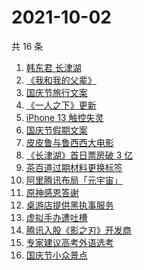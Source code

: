 # 2021-10-02

共 16 条

<!-- BEGIN -->
<!-- 最后更新时间 Sat Oct 02 2021 09:49:19 GMT+0800 (China Standard Time) -->

1. [韩东君 长津湖](https://www.zhihu.com/search?q=长津湖)
1. [《我和我的父辈》](https://www.zhihu.com/search?q=我和我的父辈)
1. [国庆节旅行文案](https://www.zhihu.com/search?q=国庆节旅行文案)
1. [《一人之下》更新](https://www.zhihu.com/search?q=一人之下)
1. [iPhone 13 触控失灵](https://www.zhihu.com/search?q=iPhone13)
1. [国庆节假期文案](https://www.zhihu.com/search?q=国庆节假期文案)
1. [皮皮鲁与鲁西西大电影](https://www.zhihu.com/search?q=皮皮鲁与鲁西西之罐头小人)
1. [《长津湖》首日票房破 3 亿](https://www.zhihu.com/search?q=长津湖票房)
1. [茶百道过期材料更换标签](https://www.zhihu.com/search?q=茶百道)
1. [阿里腾讯布局「元宇宙」](https://www.zhihu.com/search?q=元宇宙)
1. [原神感恩答谢](https://www.zhihu.com/search?q=原神)
1. [桌游店提供黑执事服务](https://www.zhihu.com/search?q=桌游)
1. [虚拟手办遭吐槽](https://www.zhihu.com/search?q=虚拟手办)
1. [腾讯入股《影之刃》开发商](https://www.zhihu.com/search?q=影之刃)
1. [专家建议高考外语选考](https://www.zhihu.com/search?q=外语)
1. [国庆节小众景点](https://www.zhihu.com/search?q=国庆节小众景点)

<!-- END -->
